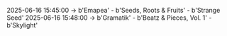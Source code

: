 2025-06-16 15:45:00 -> b'Emapea' - b'Seeds, Roots & Fruits' - b'Strange Seed'
2025-06-16 15:48:00 -> b'Gramatik' - b'Beatz & Pieces, Vol. 1' - b'Skylight'
